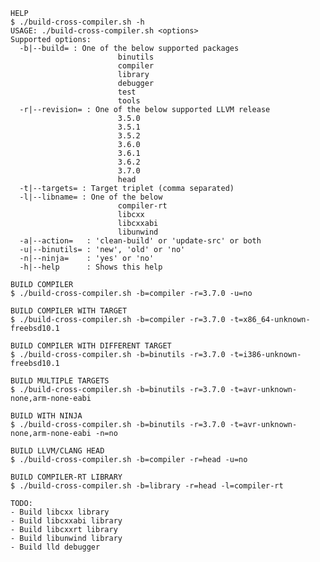    HELP
    $ ./build-cross-compiler.sh -h
    USAGE: ./build-cross-compiler.sh <options>
	Supported options:
	  -b|--build= : One of the below supported packages
	                        binutils
	                        compiler
	                        library
	                        debugger
	                        test
	                        tools
	  -r|--revision= : One of the below supported LLVM release
	                        3.5.0
	                        3.5.1
	                        3.5.2
	                        3.6.0
	                        3.6.1
	                        3.6.2
	                        3.7.0
	                        head
	  -t|--targets= : Target triplet (comma separated)
	  -l|--libname= : One of the below
	                        compiler-rt
	                        libcxx
	                        libcxxabi
	                        libunwind
	  -a|--action=   : 'clean-build' or 'update-src' or both
	  -u|--binutils= : 'new', 'old' or 'no'
	  -n|--ninja=    : 'yes' or 'no'
	  -h|--help      : Shows this help

	BUILD COMPILER
	$ ./build-cross-compiler.sh -b=compiler -r=3.7.0 -u=no

    BUILD COMPILER WITH TARGET
    $ ./build-cross-compiler.sh -b=compiler -r=3.7.0 -t=x86_64-unknown-freebsd10.1

    BUILD COMPILER WITH DIFFERENT TARGET
    $ ./build-cross-compiler.sh -b=binutils -r=3.7.0 -t=i386-unknown-freebsd10.1

    BUILD MULTIPLE TARGETS
	$ ./build-cross-compiler.sh -b=binutils -r=3.7.0 -t=avr-unknown-none,arm-none-eabi

	BUILD WITH NINJA
	$ ./build-cross-compiler.sh -b=binutils -r=3.7.0 -t=avr-unknown-none,arm-none-eabi -n=no

	BUILD LLVM/CLANG HEAD
	$ ./build-cross-compiler.sh -b=compiler -r=head -u=no

	BUILD COMPILER-RT LIBRARY
	$ ./build-cross-compiler.sh -b=library -r=head -l=compiler-rt

	TODO:
	- Build libcxx library
	- Build libcxxabi library
	- Build libcxxrt library
	- Build libunwind library
	- Build lld debugger
